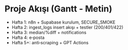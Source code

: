 # Proje Akışı (Gantt - Metin)
- Hafta 1: n8n + Supabase kurulum, SECURE_SMOKE
- Hafta 2: ingest_logs insert akışı + testler (200/401/422)
- Hafta 3: median/%diff + notifications
- Hafta 4: e‑posta
- Hafta 5+: anti‑scraping + GPT Actions
